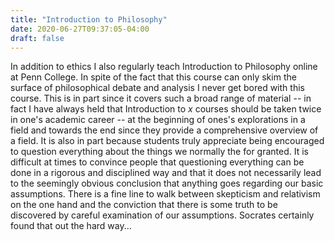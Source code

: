 ```yaml
---
title: "Introduction to Philosophy"
date: 2020-06-27T09:37:05-04:00
draft: false
---
```


In addition to ethics I also regularly teach Introduction to Philosophy online at Penn College. In spite of the fact that this course can only skim the surface of philosophical debate and analysis I never get bored with this course. <!--more--> This is in part since it covers such a broad range of material -- in fact I have always held that Introduction to *x* courses should be taken twice in one's academic career -- at the beginning of ones's explorations in a field and towards the end since they provide a comprehensive overview of a field. It is also in part because students truly appreciate being encouraged to question everything about the things we normally the for granted. It is difficult at times to convince people that questioning everything can be done in a rigorous and disciplined way and that it does not necessarily lead to the seemingly obvious conclusion that anything goes regarding our basic assumptions. There is a fine line to walk between skepticism and relativism on the one hand and the conviction that there is some truth to be discovered by careful examination of our assumptions. Socrates certainly found that out the hard way...